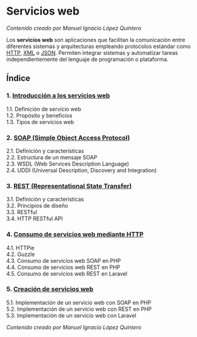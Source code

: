 # Servicios web

_Contenido creado por Manuel Ignacio López Quintero_

Los **servicios web** son aplicaciones que facilitan la comunicación entre diferentes sistemas y arquitecturas empleando protocolos estándar como [HTTP](https://en.wikipedia.org/wiki/HTTP), [XML](https://en.wikipedia.org/wiki/XML) o [JSON](https://en.wikipedia.org/wiki/JSON). Permiten integrar sistemas y automatizar tareas independientemente del lenguaje de programación o plataforma.

## Índice

### 1. [Introducción a los servicios web](1/README.md)

1.1. Definición de servicio web<br />
1.2. Propósito y beneficios<br />
1.3. Tipos de servicios web

### 2. [SOAP (Simple Object Access Protocol)](2/README.md)

2.1. Definición y características<br />
2.2. Estructura de un mensaje SOAP<br />
2.3. WSDL (Web Services Description Language)<br />
2.4. UDDI (Universal Description, Discovery and Integration)

### 3. [REST (Representational State Transfer)](3/README.md)

3.1. Definición y características<br />
3.2. Principios de diseño<br />
3.3. RESTful<br />
3.4. HTTP RESTful API

### 4. [Consumo de servicios web mediante HTTP](4/README.md)

4.1. HTTPie<br />
4.2. Guzzle<br />
4.3. Consumo de servicios web SOAP en PHP<br />
4.4. Consumo de servicios web REST en PHP<br />
4.5. Consumo de servicios web REST en Laravel

### 5. [Creación de servicios web](5/README.md)

5.1. Implementación de un servicio web con SOAP en PHP<br />
5.2. Implementación de un servicio web con REST en PHP<br />
5.3. Implementación de un servicio web con Laravel

_Contenido creado por Manuel Ignacio López Quintero_
